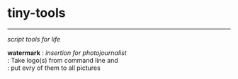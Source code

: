 <!--
File          : README.md

Created       : Fri 03 Jul 2015 07:47:36
Last Modified : Fri 03 Jul 2015 07:49:36
-->


# tiny-tools
***
_script tools for life_  



__watermark__ : *insertion for photojournalist*  
              : Take logo(s) from command line and  
              : put evry of them to all pictures 
